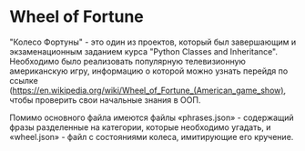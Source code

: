 # Wheel of Fortune
  "Колесо Фортуны" - это один из проектов, который был завершающим и экзаменационным заданием курса "Python Classes and Inheritance". Необходимо было реализовать популярную телевизионную американскую игру, информацию о которой можно узнать перейдя по ссылке (https://en.wikipedia.org/wiki/Wheel_of_Fortune_(American_game_show), чтобы проверить свои начальные знания в ООП. 

  Помимо основного файла  имеются файлы «phrases.json» - содержащий фразы разделенные на категории, которые необходимо угадать, и «wheel.json» - файл с состояниями колеса, имитирующие его кручение.
